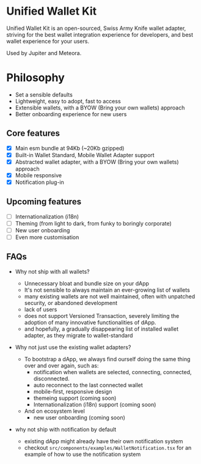# Unified Wallet Kit
Unified Wallet Kit is an open-sourced, Swiss Army Knife wallet adapter, striving for the best wallet integration experience for developers, and best wallet experience for your users.

Used by Jupiter and Meteora.

# Philosophy
- Set a sensible defaults
- Lightweight, easy to adopt, fast to access
- Extensible wallets, with a BYOW (Bring your own wallets) approach
- Better onboarding experience for new users

## Core features
- [x] Main esm bundle at 94Kb (~20Kb gzipped)
- [x] Built-in Wallet Standard, Mobile Wallet Adapter support
- [x] Abstracted wallet adapter, with a BYOW (Bring your own wallets) approach
- [x] Mobile responsive
- [x] Notification plug-in

## Upcoming features
- [ ] Internationalization (i18n)
- [ ] Theming (from light to dark, from funky to boringly corporate)
- [ ] New user onboarding
- [ ] Even more customisation

## FAQs
- Why not ship with all wallets?
  - Unnecessary bloat and bundle size on your dApp
  - It's not sensible to always maintain an ever-growing list of wallets
  - many existing wallets are not well maintained, often with unpatched security, or abandoned development
  - lack of users
  - does not support Versioned Transaction, severely limiting the adoption of many innovative functionalities of dApp.
  - and hopefully, a gradually disappearing list of installed wallet adapter, as they migrate to wallet-standard

- Why not just use the existing wallet adapters?
  - To bootstrap a dApp, we always find ourself doing the same thing over and over again, such as:
    - notification when wallets are selected, connecting, connected, disconnected.
    - auto reconnect to the last connected wallet
    - mobile-first, responsive design
    - themeing support (coming soon)
    - Internationalization (i18n) support (coming soon)
  - And on ecosystem level
    - new user onboarding (coming soon)

- why not ship with notification by default
  - existing dApp might already have their own notification system
  - checkout `src/components/examples/WalletNotification.tsx` for an example of how to use the notification system
